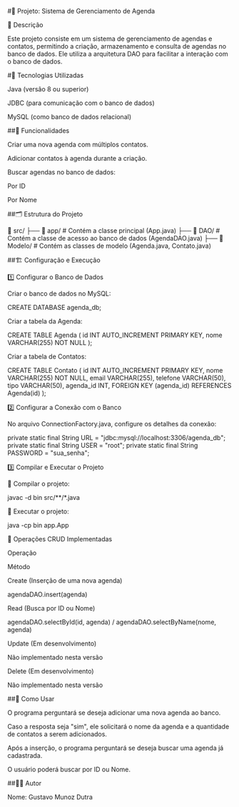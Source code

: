 #📒 Projeto: Sistema de Gerenciamento de Agenda

📌 Descrição

Este projeto consiste em um sistema de gerenciamento de agendas e contatos, permitindo a criação, armazenamento e consulta de agendas no banco de dados. Ele utiliza a arquitetura DAO para facilitar a interação com o banco de dados.

#🚀 Tecnologias Utilizadas

Java (versão 8 ou superior)

JDBC (para comunicação com o banco de dados)

MySQL (como banco de dados relacional)

##🔧 Funcionalidades

Criar uma nova agenda com múltiplos contatos.

Adicionar contatos à agenda durante a criação.

Buscar agendas no banco de dados:

Por ID

Por Nome

##🗂 Estrutura do Projeto

📂 src/ ├── 📁 app/ # Contém a classe principal (App.java) ├── 📁 DAO/ # Contém a classe de acesso ao banco de dados (AgendaDAO.java) ├── 📁 Modelo/ # Contém as classes de modelo (Agenda.java, Contato.java)

##🏗️ Configuração e Execução

1️⃣ Configurar o Banco de Dados

Criar o banco de dados no MySQL:

CREATE DATABASE agenda_db;

Criar a tabela da Agenda:

CREATE TABLE Agenda ( id INT AUTO_INCREMENT PRIMARY KEY, nome VARCHAR(255) NOT NULL );

Criar a tabela de Contatos:

CREATE TABLE Contato ( id INT AUTO_INCREMENT PRIMARY KEY, nome VARCHAR(255) NOT NULL, email VARCHAR(255), telefone VARCHAR(50), tipo VARCHAR(50), agenda_id INT, FOREIGN KEY (agenda_id) REFERENCES Agenda(id) );

2️⃣ Configurar a Conexão com o Banco

No arquivo ConnectionFactory.java, configure os detalhes da conexão:

private static final String URL = "jdbc:mysql://localhost:3306/agenda_db"; private static final String USER = "root"; private static final String PASSWORD = "sua_senha";

3️⃣ Compilar e Executar o Projeto

📌 Compilar o projeto:

javac -d bin src/**/*.java

📌 Executar o projeto:

java -cp bin app.App

🔄 Operações CRUD Implementadas

Operação

Método

Create (Inserção de uma nova agenda)

agendaDAO.insert(agenda)

Read (Busca por ID ou Nome)

agendaDAO.selectById(id, agenda) / agendaDAO.selectByName(nome, agenda)

Update (Em desenvolvimento)

Não implementado nesta versão

Delete (Em desenvolvimento)

Não implementado nesta versão

##📝 Como Usar

O programa perguntará se deseja adicionar uma nova agenda ao banco.

Caso a resposta seja "sim", ele solicitará o nome da agenda e a quantidade de contatos a serem adicionados.

Após a inserção, o programa perguntará se deseja buscar uma agenda já cadastrada.

O usuário poderá buscar por ID ou Nome.

##👨‍💻 Autor

Nome: Gustavo Munoz Dutra
